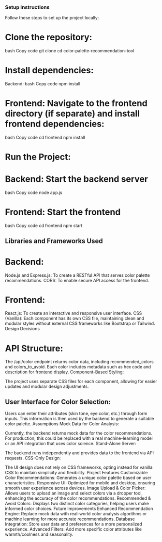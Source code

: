 ### Setup Instructions
Follow these steps to set up the project locally:

# Clone the repository:

bash
Copy code
git clone <repository-url>
cd color-palette-recommendation-tool
# Install dependencies:

Backend:
bash
Copy code
npm install
# Frontend: Navigate to the frontend directory (if separate) and install frontend dependencies:
bash
Copy code
cd frontend
npm install
# Run the Project:

# Backend: Start the backend server
bash
Copy code
node app.js
# Frontend: Start the frontend
bash
Copy code
cd frontend
npm start
## Libraries and Frameworks Used
# Backend:
Node.js and Express.js: To create a RESTful API that serves color palette recommendations.
CORS: To enable secure API access for the frontend.
# Frontend:
React.js: To create an interactive and responsive user interface.
CSS (Vanilla): Each component has its own CSS file, maintaining clean and modular styles without external CSS frameworks like Bootstrap or Tailwind.
Design Decisions
# API Structure:

The /api/color endpoint returns color data, including recommended_colors and colors_to_avoid. Each color includes metadata such as hex code and description for frontend display.
Component-Based Styling:

The project uses separate CSS files for each component, allowing for easier updates and modular design adjustments.
## User Interface for Color Selection:

Users can enter their attributes (skin tone, eye color, etc.) through form inputs. This information is then used by the backend to generate a suitable color palette.
Assumptions
Mock Data for Color Analysis:

Currently, the backend returns mock data for the color recommendations. For production, this could be replaced with a real machine-learning model or an API integration that uses color science.
Stand-Alone Server:

The backend runs independently and provides data to the frontend via API requests.
CSS-Only Design:

The UI design does not rely on CSS frameworks, opting instead for vanilla CSS to maintain simplicity and flexibility.
Project Features
Customizable Color Recommendations: Generates a unique color palette based on user characteristics.
Responsive UI: Optimized for mobile and desktop, ensuring smooth user experience across devices.
Image Upload & Color Picker: Allows users to upload an image and select colors via a dropper tool, enhancing the accuracy of the color recommendations.
Recommended & Avoid Colors: Displays two distinct color categories, helping users make informed color choices.
Future Improvements
Enhanced Recommendation Engine: Replace mock data with real-world color analysis algorithms or machine learning for more accurate recommendations.
Database Integration: Store user data and preferences for a more personalized experience.
Advanced Filters: Add more specific color attributes like warmth/coolness and seasonality.
